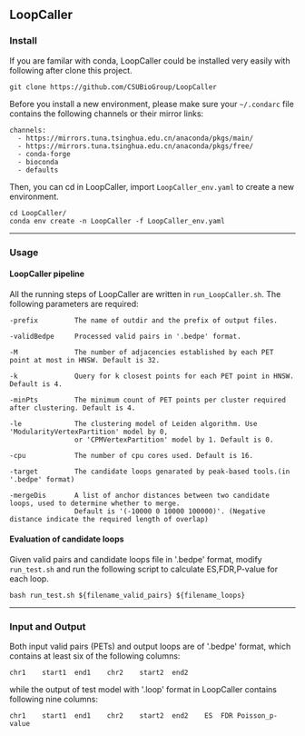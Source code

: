 ## LoopCaller


### Install
If you are familar with conda, LoopCaller could be installed very easily with following after clone this project.
```
git clone https://github.com/CSUBioGroup/LoopCaller
```

Before you install a new environment, please make sure your `~/.condarc` file contains the following channels or their mirror
links:
```
channels:
  - https://mirrors.tuna.tsinghua.edu.cn/anaconda/pkgs/main/
  - https://mirrors.tuna.tsinghua.edu.cn/anaconda/pkgs/free/
  - conda-forge
  - bioconda
  - defaults
```
Then, you can cd in LoopCaller, import `LoopCaller_env.yaml` to create a new environment.
```
cd LoopCaller/
conda env create -n LoopCaller -f LoopCaller_env.yaml
```
---
### Usage

#### LoopCaller pipeline

All the running steps of LoopCaller are written in `run_LoopCaller.sh`.
The following parameters are required:
```
-prefix         The name of outdir and the prefix of output files.

-validBedpe     Processed valid pairs in '.bedpe' format.

-M              The number of adjacencies established by each PET point at most in HNSW. Default is 32.

-k              Query for k closest points for each PET point in HNSW. Default is 4.

-minPts         The minimum count of PET points per cluster required after clustering. Default is 4.

-le             The clustering model of Leiden algorithm. Use 'ModularityVertexPartition' model by 0, 
                or 'CPMVertexPartition' model by 1. Default is 0.

-cpu            The number of cpu cores used. Default is 16.

-target         The candidate loops genarated by peak-based tools.(in '.bedpe' format)

-mergeDis       A list of anchor distances between two candidate loops, used to determine whether to merge.
                Default is '(-10000 0 10000 100000)'. (Negative distance indicate the required length of overlap) 
```

#### Evaluation of candidate loops
Given valid pairs and candidate loops file in '.bedpe' format, modify `run_test.sh` and run the following script to calculate ES,FDR,P-value for each loop.
```
bash run_test.sh ${filename_valid_pairs} ${filename_loops}
```
---
### Input and Output
Both input valid pairs (PETs) and output loops are of '.bedpe' format, which contains at least six of the following columns:
```
chr1    start1  end1    chr2    start2  end2
```
while the output of test model with '.loop' format in LoopCaller contains following nine columns:
```
chr1	start1	end1	chr2	start2	end2	ES	FDR	Poisson_p-value
```
